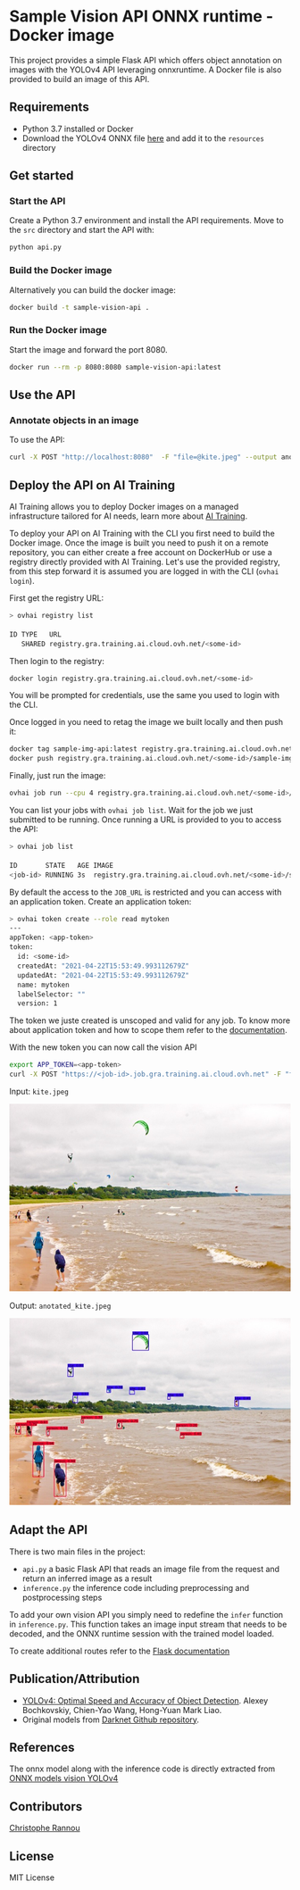 # Sample Vision API ONNX runtime - Docker image

This project provides a simple Flask API which offers object annotation on images with the YOLOv4 API leveraging onnxruntime. 
A Docker file is also provided to build an image of this API.

## Requirements
- Python 3.7 installed or Docker
- Download the YOLOv4 ONNX file [here](https://github.com/onnx/models/raw/master/vision/object_detection_segmentation/yolov4/model/yolov4.onnx) and add it to the `resources` directory

## Get started

### Start the API

Create a Python 3.7 environment and install the API requirements. Move to the `src` directory and start the API with:
```bash
python api.py
```

### Build the Docker image

Alternatively you can build the docker image:

```bash
docker build -t sample-vision-api .
```

### Run the Docker image

Start the image and forward the port 8080.

```bash
docker run --rm -p 8080:8080 sample-vision-api:latest
```

## Use the API

### Annotate objects in an image

To use the API:
```bash
curl -X POST "http://localhost:8080"  -F "file=@kite.jpeg" --output anotated_kite.jpeg
```

## Deploy the API on AI Training

AI Training allows you to deploy Docker images on a managed infrastructure tailored for AI needs, learn more about [AI Training](https://www.ovhcloud.com/fr/public-cloud/ai-training/).

To deploy your API on AI Training with the CLI you first need to build the Docker image. 
Once the image is built you need to push it on a remote repository, you can either create a free account on DockerHub or use a registry directly provided with AI Training.
Let's use the provided registry, from this step forward it is assumed you are logged in with the CLI (`ovhai login`).

First get the registry URL:
```bash
> ovhai registry list

ID TYPE   URL
   SHARED registry.gra.training.ai.cloud.ovh.net/<some-id>
```

Then login to the registry:
```bash
docker login registry.gra.training.ai.cloud.ovh.net/<some-id>
```
You will be prompted for credentials, use the same you used to login with the CLI.

Once logged in you need to retag the image we built locally and then push it:
```bash
docker tag sample-img-api:latest registry.gra.training.ai.cloud.ovh.net/<some-id>/sample-img-api:latest
docker push registry.gra.training.ai.cloud.ovh.net/<some-id>/sample-img-api:latest
```

Finally, just run the image:
```bash
ovhai job run --cpu 4 registry.gra.training.ai.cloud.ovh.net/<some-id>/sample-img-api:latest
```

You can list your jobs with `ovhai job list`. Wait for the job we just submitted to be running. Once running a URL is provided to you to access the API:
```bash
> ovhai job list

ID       STATE   AGE IMAGE                                                           JOB_URL
<job-id> RUNNING 3s  registry.gra.training.ai.cloud.ovh.net/<some-id>/sample-img-api https://<job-id>.job.gra.training.ai.cloud.ovh.net
```

By default the access to the `JOB_URL` is restricted and you can access with an application token. Create an application token:
```bash
> ovhai token create --role read mytoken                                                                                                                                                                                                                                                                          (img-api)
---
appToken: <app-token>
token:
  id: <some-id>
  createdAt: "2021-04-22T15:53:49.993112679Z"
  updatedAt: "2021-04-22T15:53:49.993112679Z"
  name: mytoken
  labelSelector: ""
  version: 1
```
The token we juste created is unscoped and valid for any job. To know more about application token and how to scope them refer to the [documentation](https://docs.ovh.com/gb/en/ai-training/app-token-cli/).

With the new token you can now call the vision API
```bash
export APP_TOKEN=<app-token>
curl -X POST "https://<job-id>.job.gra.training.ai.cloud.ovh.net" -F "file=@kite.jpeg" --output anotated_kite.jpeg -H "Authorization: Bearer $APP_TOKEN"
```

Input: `kite.jpeg`

![kite.jpeg](resources/kite.jpeg)

Output: `anotated_kite.jpeg`

![anotated_kite.jpeg](resources/anotated_kite.jpeg)

## Adapt the API

There is two main files in the project:
- `api.py` a basic Flask API that reads an image file from the request and return an inferred image as a result
- `inference.py` the inference code including preprocessing and postprocessing steps

To add your own vision API you simply need to redefine the `infer` function in `inference.py`.
This function takes an image input stream that needs to be decoded, and the ONNX runtime session with the trained model loaded.

To create additional routes refer to the [Flask documentation](https://flask.palletsprojects.com/en/1.1.x/)

## Publication/Attribution
* [YOLOv4: Optimal Speed and Accuracy of Object Detection](https://arxiv.org/abs/2004.10934). Alexey Bochkovskiy, Chien-Yao Wang, Hong-Yuan Mark Liao.
* Original models from [Darknet Github repository](https://github.com/AlexeyAB/darknet).

## References
The onnx model along with the inference code is directly extracted from [ONNX models vision YOLOv4](https://github.com/onnx/models/tree/master/vision/object_detection_segmentation/yolov4)

## Contributors
[Christophe Rannou](https://github.com/christophe-rannou)

## License
MIT License